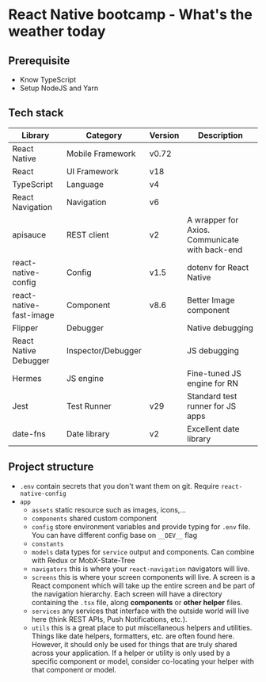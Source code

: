 # React Native bootcamp - What's the weather today

## Prerequisite

- Know TypeScript
- Setup NodeJS and Yarn

## Tech stack

| Library                 | Category           | Version | Description                                    |
|-------------------------|--------------------|---------|------------------------------------------------|
| React Native            | Mobile Framework   | v0.72   |                                                |
| React                   | UI Framework       | v18     |                                                |
| TypeScript              | Language           | v4      |                                                |
| React Navigation        | Navigation         | v6      |                                                |
| apisauce                | REST client        | v2      | A wrapper for Axios. Communicate with back-end |
| react-native-config     | Config             | v1.5    | dotenv for React Native                        |
| react-native-fast-image | Component          | v8.6    | Better Image component                         |
| Flipper                 | Debugger           |         | Native debugging                               |
| React Native Debugger   | Inspector/Debugger |         | JS debugging                                   |
| Hermes                  | JS engine          |         | Fine-tuned JS engine for RN                    |
| Jest                    | Test Runner        | v29     | Standard test runner for JS apps               |
| date-fns                | Date library       | v2      | Excellent date library                         |

## Project structure

- `.env` contain secrets that you don't want them on git. Require `react-native-config`
- `app`
  - `assets` static resource such as images, icons,...
  - `components` shared custom component
  - `config` store environment variables and provide typing for `.env` file. You can have different config base on `__DEV__` flag
  - `constants`
  - `models` data types for `service` output and components. Can combine with Redux or MobX-State-Tree
  - `navigators` this is where your `react-navigation` navigators will live.
  - `screens` this is where your screen components will live. A screen is a React component which will take up the entire screen and be part of the navigation hierarchy. Each screen will have a directory containing the `.tsx` file, along **components** or **other helper** files.
  - `services` any services that interface with the outside world will live here (think REST APIs, Push Notifications, etc.).
  - `utils` this is a great place to put miscellaneous helpers and utilities. Things like date helpers, formatters, etc. are often found here. However, it should only be used for things that are truly shared across your application. If a helper or utility is only used by a specific component or model, consider co-locating your helper with that component or model.
